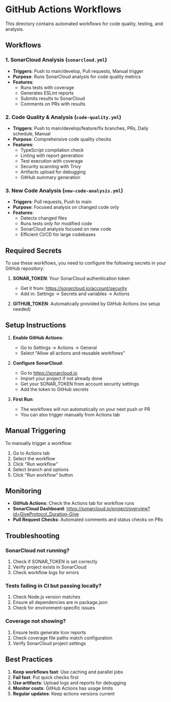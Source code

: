 # GitHub Actions Workflows

This directory contains automated workflows for code quality, testing, and analysis.

## Workflows

### 1. SonarCloud Analysis (`sonarcloud.yml`)
- **Triggers**: Push to main/develop, Pull requests, Manual trigger
- **Purpose**: Runs SonarCloud analysis for code quality metrics
- **Features**:
  - Runs tests with coverage
  - Generates ESLint reports
  - Submits results to SonarCloud
  - Comments on PRs with results

### 2. Code Quality & Analysis (`code-quality.yml`)
- **Triggers**: Push to main/develop/feature/fix branches, PRs, Daily schedule, Manual
- **Purpose**: Comprehensive code quality checks
- **Features**:
  - TypeScript compilation check
  - Linting with report generation
  - Test execution with coverage
  - Security scanning with Trivy
  - Artifacts upload for debugging
  - GitHub summary generation

### 3. New Code Analysis (`new-code-analysis.yml`)
- **Triggers**: Pull requests, Push to main
- **Purpose**: Focused analysis on changed code only
- **Features**:
  - Detects changed files
  - Runs tests only for modified code
  - SonarCloud analysis focused on new code
  - Efficient CI/CD for large codebases

## Required Secrets

To use these workflows, you need to configure the following secrets in your GitHub repository:

1. **SONAR_TOKEN**: Your SonarCloud authentication token
   - Get it from: https://sonarcloud.io/account/security
   - Add in: Settings → Secrets and variables → Actions

2. **GITHUB_TOKEN**: Automatically provided by GitHub Actions (no setup needed)

## Setup Instructions

1. **Enable GitHub Actions**:
   - Go to Settings → Actions → General
   - Select "Allow all actions and reusable workflows"

2. **Configure SonarCloud**:
   - Go to https://sonarcloud.io
   - Import your project if not already done
   - Get your SONAR_TOKEN from account security settings
   - Add the token to GitHub secrets

3. **First Run**:
   - The workflows will run automatically on your next push or PR
   - You can also trigger manually from Actions tab

## Manual Triggering

To manually trigger a workflow:
1. Go to Actions tab
2. Select the workflow
3. Click "Run workflow"
4. Select branch and options
5. Click "Run workflow" button

## Monitoring

- **GitHub Actions**: Check the Actions tab for workflow runs
- **SonarCloud Dashboard**: https://sonarcloud.io/project/overview?id=GiveProtocol_Duration-Give
- **Pull Request Checks**: Automated comments and status checks on PRs

## Troubleshooting

### SonarCloud not running?
1. Check if SONAR_TOKEN is set correctly
2. Verify project exists in SonarCloud
3. Check workflow logs for errors

### Tests failing in CI but passing locally?
1. Check Node.js version matches
2. Ensure all dependencies are in package.json
3. Check for environment-specific issues

### Coverage not showing?
1. Ensure tests generate lcov reports
2. Check coverage file paths match configuration
3. Verify SonarCloud project settings

## Best Practices

1. **Keep workflows fast**: Use caching and parallel jobs
2. **Fail fast**: Put quick checks first
3. **Use artifacts**: Upload logs and reports for debugging
4. **Monitor costs**: GitHub Actions has usage limits
5. **Regular updates**: Keep actions versions current